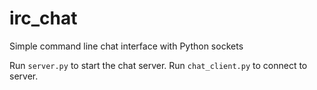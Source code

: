 # irc_chat
Simple command line chat interface with Python sockets

Run `server.py` to start the chat server. Run `chat_client.py` to connect to server.
